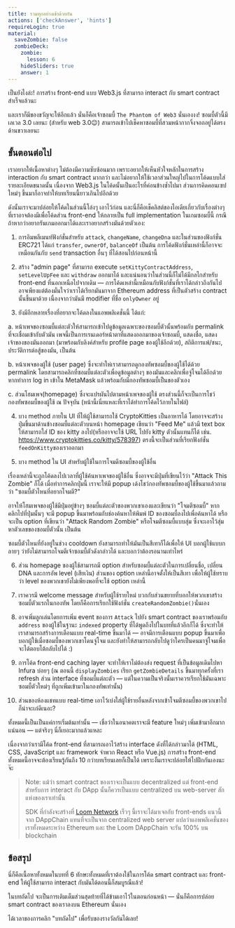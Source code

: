 ```yaml
---
title: รวมทุกอย่างเข้าด้วยกัน
actions: ['checkAnswer', 'hints']
requireLogin: true
material:
  saveZombie: false
  zombieDeck:
    zombie:
      lesson: 6
    hideSliders: true
    answer: 1
---
```


เป็นยังไงล่ะ! การสร้าง front-end แบบ Web3.js ที่สามารถ interact กับ smart contract สำเร็จแล้วนะ

และเราก็มีของขวัญจะให้อีกแล้ว นั่นก็คือเจ้าซอมบี้ `The Phantom of Web3` นั่นเองงง! ซอมบี้ตัวนี้มีเลเวล 3.0 เลยนะ (สำหรับ web 3.0😉) สามารถเข้าไปเช็คหาซอมบี้ที่สวมหน้ากากจิ้งจอกอยู่ได้ตรงด้านขวาเลยนะ

## ขั้นตอนต่อไป

เราอยากให้เนื้อหาต่างๆ ไม่ต้องมีความซับซ้อนมาก เพราะอยากให้เห็นหัวใจหลักในการสร้าง interaction กับ smart contract มากกว่า และไม่อยากให้ใช้เวลาส่วนใหญ่ไปในการโค้ดแบบใส่รายละเอียดขนาดนั้น เนื่องจาก Web3.js ในโค้ดนั้นเป็นอะไรที่ค่อนข้างซ้ำไปมา ส่วนการคิดคอนเซปใหม่ๆ ขึ้นมาก็อาจทำให้บทเรียนนี้ยาวเกินไปอีกด้วย

ดังนั้นเราจะมาปล่อยให้โค้ดในส่วนนี้โล่งๆ เอาไว้ก่อน และนี่ก็คือเช็คลิสต์ของไอเดียเกี่ยวกับเรื่องต่างๆ ที่เราอาจต้องมีเพื่อโค้ดส่วน front-end ให้กลายเป็น full implementation ในเกมซอมบี้นี้ กรณีถ้าหากว่าอยากรันเกมออกมาได้และเราอยากสร้างมันด้วยตัวเอง:

1. การอิมพลีเมนท์ฟังก์ชั่นสำหรับ `attack`, `changeName`, `changeDna` และในส่วนของฟังก์ชั่น ERC721 ได้แก่ `transfer`, `ownerOf`, `balanceOf` เป็นต้น การโค้ดฟังก์ชั่นเหล่านี้ก็อาจจะเหมือนกันกับ `send` transaction อื่นๆ ที่ได้สอนไปก่อนหน้านี้

2. สร้าง "admin page" ที่สามารถ execute `setKittyContractAddress`, `setLevelUpFee` และ `withdraw` ออกมาได้ และแน่นอนว่าในส่วนนี้ก็ไม่ได้มีกลไกสำหรับ front-end ที่นอกเหนือไปจากเดิม — การโค้ดเหล่านี้เหมือนกับฟังก์ชั่นที่เราได้กล่าวถึงกันไป อาจเพียงแต่ต้องมั่นใจว่าเราได้เรียกมันมาจาก Ethereum address ที่เป็นตัวสร้าง contract นั้นขึ้นมาด้วย เนื่องจากว่ามันมี modifier ที่ชื่อ `onlyOwner` อยู่

3. ยังมีอีกหลายเรื่องที่อยากจะโค้ดลงในแอพพลิเคชั่นนี้ ได้แก่:

  a. หน้าเพจของซอมบี้แต่ละตัวให้สามารถเข้าไปดูข้อมูลเฉพาะของซอมบี้ตัวนั้นพร้อมกับ permalink ที่จะเชื่อมเข้ากับตัวมัน เพจนี้เป็นการเรนเดอร์หน้าตาที่แสดงออกมาของเจ้าซอมบี้, แสดงชื่อ, แสดงเจ้าของของมันออกมา (มาพร้อมกับลิงค์สำหรับ profile page ของผู้ใช้อีกด้วย), สถิติการแพ้/ชนะ, ประวัติการต่อสู้ของมัน, เป็นต้น

  b. หน้าเพจของผู้ใช้ (user page) ซึ่งจะทำให่เราสามารถดูกองทัพซอมบี้ของผู้ใช้ได้ด้วย permalink โดยสามารถคลิกที่ซอมบี้แต่ละตัวเพื่อดูข้อมูลต่างๆ ของมันและคลิกเพื่อจู่โจมได้อีกด้วยหากทำการ log in เข้าใน MetaMask แล้วพร้อมกับมีกองทัพซอมบี้เป็นของตัวเอง

  c. ส่วนโฮมเพจ(homepage) ซึ่งจะแปรผันไปตามหน้าเพจของผู้ใช้ ตรงส่วนนี้ก็จะเป็นการโชว์กองทัพซอมบี้ของผู้ใช้ ณ ปัจจุบัน (หน้านี้เนี่ยแหละที่เราได้ทำการโค้ดไว้ภายในไฟล์)

4. บาง method ภายใน UI ที่ให้ผู้ใช้สามารถใช้ CryptoKitties เป็นอาหารได้ โดยอาจจะสร้างปุ่มขึ้นมาด้านข้างซอมบี้แต่ละตัวบนหน้า homepage เขียนว่า "Feed Me" แล้วมี text box ให้สามารถใส่ ID ของ kitty ลงไป(หรืออาจจะใช้ URL ไปยัง kitty ตัวนั้นแทนก็ได้ เช่น. <a href="https://www.cryptokitties.co/kitty/578397" target=_blank>https://www.cryptokitties.co/kitty/578397</a>) ตรงนี้จะเป็นส่วนที่เรียกฟังก์ชั่น `feedOnKitty`ของเราออกมา

5. บาง method ใน UI สำหรับผู้ใช้ในการโจมดีซอมบี้ของผู้ใช้อื่น

  เรื่องเหล่านี้จะถูกโค้ดลงไปเวลาที่ผู้ใช้ค้นหาเพจของผู้ใช้อื่น ซึ่งอาจจะมีปุ่มที่เขียนไว้ว่า "Attack This Zombie" ก็ได้ เมื่อทำการคลิกปุ่มนี้ เราจะให้มี popup เด้งโชว์กองทัพซอมบี้ของผู้ใช้ขึ้นมาแล้วถามว่า "ซอมบี้ตัวไหนที่อยากโจมตี?" 

  อาจให้โฮมเพจของผู้ใช้มีปุ่มอยู่ข้างๆ ซอมบี้แต่ละตัวของพวกเขาเองและเขียนว่า "โจมตีซอมบี้" หากคลิกไปที่ปุ่มนั้นๆ จะมี popup ขึ้นมาพร้อมกับช่องค้นหาให้พิมพ์ ID ของซอมบี้ลงไปเพื่อค้นหาได้ หรือจะเป็น option ที่เขียนว่า "Attack Random Zombie" หรือโจมตีซอมบี้แบบสุ่ม ซึ่งจะเอาไว้สุ่มหาตัวเลขของซอมบี้ตัวนั้น เป็นต้น

  ซอมบี้ตัวไหนที่ยังอยู่ในช่วง cooldown ยังสามารถทำให้มันเป็นสีเทาก็ได้เพื่อให้ UI บอกผู้ใช้แบบกลายๆ ว่ายังไม่สามารถโจมตีเจ้าซอมบี้ตัวดังกล่าวได้ และบอกว่าต้องรอนานเท่าไหร่

6. ส่วน homepage ของผู้ใช้สามารถมี option สำหรับซอมบี้แต่ละตัวในการเปลี่ยนชื่อ, เปลี่ยน DNA และการอัพ level (เสียเงิน) ส่วนของ option เหล่านี้อาจตั้งให้เป็นสีเทา เพื่อให้ผู้ใช้ทราบว่า level ของพวกเขายังไม่เพียงพอที่จะใช้ option เหล่านี้

7. เราควรมี welcome message สำหรับผู้ใช้รายใหม่ บวกกับส่วนขยายที่บอกให้พวกเขาสร้างซอมบี้ตัวแรกในกองทัพ โดยก็คือการเรียกใช้ฟังก์ชั่น `createRandomZombie()`นั่นเอง

8. อาจเพิ่มลูกเล่นโดยการเพิ่ม event ของการ `Attack` ไปยัง smart contract ของเราพร้อมกับ `address` ของผู้ใช้ในฐานะ `indexed` property ที่ได้พูดถึงไปในบทที่แล้วอีกก็ได้ ซึ่งจะทำให้เราสามารถสร้างการเตือนแบบ real-time ขึ้นมาได้ — อาจมีการเตือนแบบ popup ขึ้นมาเพื่อบอกผู้ใช้เมื่อซอมบี้ของพวกเขาโดนจู่โจม และยังทำให้สามารถกลับไปดูว่าใครเป็นคนมาจู่โจมเพื่อจะได้ตอบโต้กลับไปได้ :)

9. การโค้ด front-end caching layer จะทำให้เราไม่ต้องส่ง request ที่เป็นข้อมูลเดิมไปหา Infura บ่อยๆ (ณ ตอนนี้ `displayZombies` เรียก `getZombieDetails` ขึ้นมาทุกครั้งที่เรา refresh ส่วน interface ที่ซอมบี้แต่ละตัว — แต่ในความเป็นจริงนั้นเราควรเรียกใช้มันเฉพาะซอมบี้ตัวใหม่ๆ ที่ถูกเพิ่มเข้ามาในกองทัพเท่านั้น)

10. ส่วนของห้องแชทแบบ real-time เอาไว้เบ่งใส่ผู้ใช้รายอื่นหลังจากเข้าโจมตีซอมบี้ของพวกเขาไป ก็น่าจะเก๋ดีเนอะ?

ทั้งหมดนี้เป็นเป็นแค่การเริ่มต้นเท่านั้น — เชื่อว่าในอนาคตเราจะมี feature ใหม่ๆ เพิ่มเข้ามาอีกมากแน่นอน — แต่จริงๆ นี่ก็เยอะมากแล้วแหละ

เนื่องจากว่าเรามีโค้ด front-end ที่สามารถเอาไว้สร้าง interface ดังที่ได้กล่าวมาได้ (HTML, CSS, JavaScript และ framework จำพวก React หรือ Vue.js) การสร้าง front-end ทั้งหมดนี้อาจจะต้องเรียนรู้กันถึง 10 กว่าบทเรียนเลยก็เป็นได้ เพราะงั้นเราจะปล่อยให้ไปฝึกกันเองนะจ๊ะ

> Note: แม้ว่า smart contract ของเราจะเป็นแบบ decentralized แต่ front-end สำหรับการ interact กับ DApp นั้นก็ควรเป็นแบบ centralized บน web-server สักแห่งของเราเท่านั้น
>
> SDK ที่กำลังจะสร้างที่ <a href="https://medium.com/loom-network/loom-network-is-live-scalable-ethereum-dapps-coming-soon-to-a-dappchain-near-you-29d26da00880" target=_blank>Loom Network</a> เร็วๆ นี้เราจะได้มาเจอกับ front-ends แนวนี้จาก DAppChain แทนที่จะเป็นจาก centralized web server แปลว่าแอพพลิเคชั่นของเราทั้งหมดระหว่าง Ethereum และ the Loom DAppChain จะรัน 100% บน blockchain

## ข้อสรุป

นี่ก็คือเนื้อหาทั้งหมดในบทที่ 6 ทักษะทั้งหมดที่เราต้องใช้ในการโค้ด smart contract และ front-end ให้ผู้ใช้สามารถ interact กับมันได้ตอนนี้ก็สมบูรณืแล้ว!

ในบทถัดไป จะเป็นการเติมเต็มส่วนสุดท้ายที่ได้ข้ามเอาไว้ในตอนก่อนหน้า — นั่นก็คือการปล่อย smart contract ของเราลงบน Ethereum  นั่นเอง

ได้เวลาของการคลิก "บทถัดไป" เพื่อรับของรางวัลกันได้เลย!
